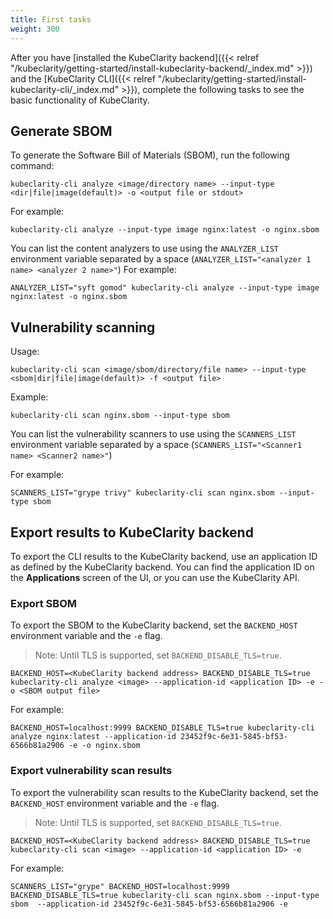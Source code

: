 ```yaml
---
title: First tasks
weight: 300
---
```


After you have [installed the KubeClarity backend]({{< relref "/kubeclarity/getting-started/install-kubeclarity-backend/_index.md" >}}) and the [KubeClarity CLI]({{< relref "/kubeclarity/getting-started/install-kubeclarity-cli/_index.md" >}}), complete the following tasks to see the basic functionality of KubeClarity.

## Generate SBOM

To generate the Software Bill of Materials (SBOM), run the following command:

```shell
kubeclarity-cli analyze <image/directory name> --input-type <dir|file|image(default)> -o <output file or stdout>
```

For example:

```shell
kubeclarity-cli analyze --input-type image nginx:latest -o nginx.sbom
```

You can list the content analyzers to use using the `ANALYZER_LIST` environment variable separated by a space (`ANALYZER_LIST="<analyzer 1 name> <analyzer 2 name>"`) For example:

```shell
ANALYZER_LIST="syft gomod" kubeclarity-cli analyze --input-type image nginx:latest -o nginx.sbom
```

## Vulnerability scanning

Usage:

```shell
kubeclarity-cli scan <image/sbom/directory/file name> --input-type <sbom|dir|file|image(default)> -f <output file>
```

Example:

```shell
kubeclarity-cli scan nginx.sbom --input-type sbom
```

You can list the vulnerability scanners to use using the `SCANNERS_LIST` environment variable separated by a space (`SCANNERS_LIST="<Scanner1 name> <Scanner2 name>"`)

For example:

```shell
SCANNERS_LIST="grype trivy" kubeclarity-cli scan nginx.sbom --input-type sbom
```

## Export results to KubeClarity backend

To export the CLI results to the KubeClarity backend, use an application ID as defined by the KubeClarity backend.
You can find the application ID on the **Applications** screen of the UI, or you can use the KubeClarity API.

### Export SBOM

To export the SBOM to the KubeClarity backend, set the `BACKEND_HOST` environment variable and the `-e` flag.

> Note: Until TLS is supported, set `BACKEND_DISABLE_TLS=true`.

```shell
BACKEND_HOST=<KubeClarity backend address> BACKEND_DISABLE_TLS=true kubeclarity-cli analyze <image> --application-id <application ID> -e -o <SBOM output file>
```

For example:

```shell
BACKEND_HOST=localhost:9999 BACKEND_DISABLE_TLS=true kubeclarity-cli analyze nginx:latest --application-id 23452f9c-6e31-5845-bf53-6566b81a2906 -e -o nginx.sbom
```

### Export vulnerability scan results

To export the vulnerability scan results to the KubeClarity backend, set the `BACKEND_HOST` environment variable and the `-e` flag.

> Note: Until TLS is supported, set `BACKEND_DISABLE_TLS=true`.

```shell
BACKEND_HOST=<KubeClarity backend address> BACKEND_DISABLE_TLS=true kubeclarity-cli scan <image> --application-id <application ID> -e
```

For example:

```shell
SCANNERS_LIST="grype" BACKEND_HOST=localhost:9999 BACKEND_DISABLE_TLS=true kubeclarity-cli scan nginx.sbom --input-type sbom  --application-id 23452f9c-6e31-5845-bf53-6566b81a2906 -e
```
